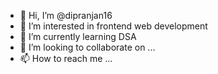 - 👋 Hi, I’m @dipranjan16
- 👀 I’m interested in frontend web development
- 🌱 I’m currently learning DSA
- 💞️ I’m looking to collaborate on ...
- 📫 How to reach me ...

<!---
dipranjan16/dipranjan16 is a ✨ special ✨ repository because its `README.md` (this file) appears on your GitHub profile.
You can click the Preview link to take a look at your changes.
--->
